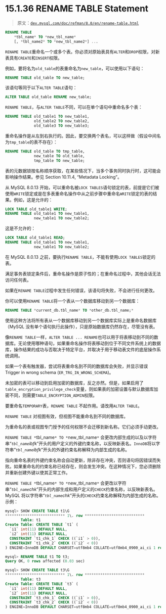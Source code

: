 # 15.1.36 RENAME TABLE Statement

> 原文：[`dev.mysql.com/doc/refman/8.0/en/rename-table.html`](https://dev.mysql.com/doc/refman/8.0/en/rename-table.html)

```sql
RENAME TABLE
    *tbl_name* TO *new_tbl_name*
    [, *tbl_name2* TO *new_tbl_name2*] ...
```

`RENAME TABLE`重命名一个或多个表。你必须对原始表具有`ALTER`和`DROP`权限，对新表具有`CREATE`和`INSERT`权限。

例如，要将名为`old_table`的表重命名为`new_table`，可以使用以下语句：

```sql
RENAME TABLE old_table TO new_table;
```

该语句等同于以下`ALTER TABLE`语句：

```sql
ALTER TABLE old_table RENAME new_table;
```

`RENAME TABLE`，与`ALTER TABLE`不同，可以在单个语句中重命名多个表：

```sql
RENAME TABLE old_table1 TO new_table1,
             old_table2 TO new_table2,
             old_table3 TO new_table3;
```

重命名操作是从左到右执行的。因此，要交换两个表名，可以这样做（假设中间名为`tmp_table`的表不存在）：

```sql
RENAME TABLE old_table TO tmp_table,
             new_table TO old_table,
             tmp_table TO new_table;
```

表的元数据锁按名称顺序获取，在某些情况下，当多个事务同时执行时，这可能会影响操作结果。参见 Section 10.11.4, “Metadata Locking”。

从 MySQL 8.0.13 开始，可以重命名被`LOCK TABLES`语句锁定的表，前提是它们被使用`WRITE`锁定或是在多表重命名操作中从之前步骤中重命名`WRITE`锁定的表的结果。例如，这是允许的：

```sql
LOCK TABLE old_table1 WRITE;
RENAME TABLE old_table1 TO new_table1,
             new_table1 TO new_table2;
```

这是不允许的：

```sql
LOCK TABLE old_table1 READ;
RENAME TABLE old_table1 TO new_table1,
             new_table1 TO new_table2;
```

在 MySQL 8.0.13 之前，要执行`RENAME TABLE`，不能有使用`LOCK TABLES`锁定的表。

满足事务表锁定条件后，重命名操作是原子性的；在重命名过程中，其他会话无法访问任何表。

如果在`RENAME TABLE`过程中发生任何错误，该语句将失败，不会进行任何更改。

你可以使用`RENAME TABLE`将一个表从一个数据库移动到另一个数据库：

```sql
RENAME TABLE *current_db.tbl_name* TO *other_db.tbl_name;*
```

使用这种方法将所有表从一个数据库移动到另一个数据库实际上是重命名数据库（MySQL 没有单个语句执行此操作），只是原始数据库仍然存在，尽管没有表。

像`RENAME TABLE`一样，`ALTER TABLE ... RENAME`也可以用于将表移动到不同的数据库。无论使用哪种语句，如果重命名操作将表移动到位于不同文件系统上的数据库，操作结果的成功与否取决于特定平台，并取决于用于移动表文件的底层操作系统调用。

如果一个表有触发器，尝试将表重命名到不同的数据库会失败，并显示错误 Trigger in wrong schema (`ER_TRG_IN_WRONG_SCHEMA`)。

未加密的表可以移动到启用加密的数据库，反之亦然。但是，如果启用了`table_encryption_privilege_check`变量，则如果表的加密设置与默认数据库加密不同，则需要`TABLE_ENCRYPTION_ADMIN`权限。

要重命名`TEMPORARY`表，`RENAME TABLE` 不起作用。请改用`ALTER TABLE`。

`RENAME TABLE` 对视图有效，但视图不能重命名到不同的数据库。

为重命名的表或视图专门授予的任何权限不会迁移到新名称。它们必须手动更改。

`RENAME TABLE *`tbl_name`* TO *`new_tbl_name`*` 会更改内部生成的以及以字符串“*`tbl_name`*_ibfk_”开头的用户定义的外键约束名称，以反映新表名。`InnoDB`将以字符串“*`tbl_name`*_ibfk_”开头的外键约束名称解释为内部生成的名称。

指向重命名表的外键约束名称会自动更新，除非存在冲突，否则语句将因错误而失败。如果重命名的约束名称已经存在，则会发生冲突。在这种情况下，您必须删除并重新创建外键以使其正常工作。

`RENAME TABLE *`tbl_name`* TO *`new_tbl_name`*` 会更改以字符串“*`tbl_name`*_chk_”开头的内部生成和用户定义的`CHECK`约束名称，以反映新表名。MySQL 将以字符串“*`tbl_name`*_chk_”开头的`CHECK`约束名称解释为内部生成的名称。示例：

```sql
mysql> SHOW CREATE TABLE t1\G
*************************** 1\. row ***************************
       Table: t1
Create Table: CREATE TABLE `t1` (
  `i1` int(11) DEFAULT NULL,
  `i2` int(11) DEFAULT NULL,
  CONSTRAINT `t1_chk_1` CHECK ((`i1` > 0)),
  CONSTRAINT `t1_chk_2` CHECK ((`i2` < 0))
) ENGINE=InnoDB DEFAULT CHARSET=utf8mb4 COLLATE=utf8mb4_0900_ai_ci 1 row in set (0.02 sec)

mysql> RENAME TABLE t1 TO t3;
Query OK, 0 rows affected (0.03 sec)

mysql> SHOW CREATE TABLE t3\G
*************************** 1\. row ***************************
       Table: t3
Create Table: CREATE TABLE `t3` (
  `i1` int(11) DEFAULT NULL,
  `i2` int(11) DEFAULT NULL,
  CONSTRAINT `t3_chk_1` CHECK ((`i1` > 0)),
  CONSTRAINT `t3_chk_2` CHECK ((`i2` < 0))
) ENGINE=InnoDB DEFAULT CHARSET=utf8mb4 COLLATE=utf8mb4_0900_ai_ci 1 row in set (0.01 sec)
```
